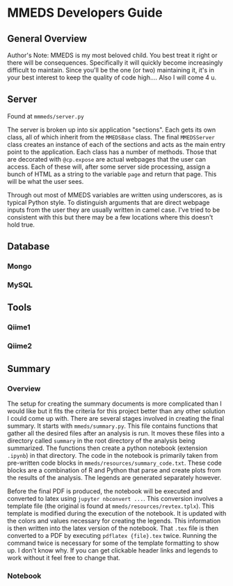 # MMEDS Developers Guide

## General Overview

Author's Note:
    MMEDS is my most beloved child. You best treat it right or there will be consequences. Specifically it will quickly become
    increasingly difficult to maintain. Since you'll be the one (or two) maintaining it, it's in your best interest to keep
    the quality of code high....
    Also I will come 4 u.

## Server
Found at `mmmeds/server.py`

The server is broken up into six application "sections". Each gets its own class, all of which inherit from the `MMEDSBase` class. The final `MMEDSServer` class creates an instance of each of the sections and acts as the main entry point to the application. Each class has a number of methods. Those that are decorated with `@cp.expose` are actual webpages that the user can access. Each of these will, after some server side processing, assign a bunch of HTML as a string to the variable `page` and return that page. This will be what the user sees.

Through out most of MMEDS variables are written using underscores, as is typical Python style. To distinguish arguments that are direct webpage inputs from the user they are usually written in camel case. I've tried to be consistent with this but there may be a few locations where this doesn't hold true.

## Database

### Mongo 

### MySQL

## Tools

### Qiime1

### Qiime2

## Summary

### Overview

The setup for creating the summary documents is more complicated than I would like but it fits the criteria for this project better than any other solution I could come up with. There are several stages involved in creating the final summary. It starts with `mmeds/summary.py`. This file contains functions that gather all the desired files after an analysis is run. It moves these files into a directory called `summary` in the root directory of the analysis being summarized. The functions then create a python notebook (extension `.ipynb`) in that directory. The code in the notebook is primarily taken from pre-written code blocks in `mmeds/resources/summary_code.txt`. These code blocks are a combination of R and Python that parse and create plots from the results of the analysis. The legends are generated separately however.

Before the final PDF is produced, the notebook will be executed and converted to latex using `jupyter nbconvert ...`. This conversion involves a template file (the original is found at `mmeds/resources/revtex.tplx`). This template is modified during the execution of the notebook. It is updated with the colors and values necessary for creating the legends. This information is then written into the latex version of the notebook. That `.tex` file is then converted to a PDF by executing `pdflatex {file}.tex` twice. Running the command twice is necessary for some of the template formatting to show up. I don't know why. If you can get clickable header links and legends to work without it feel free to change that.


### Notebook
